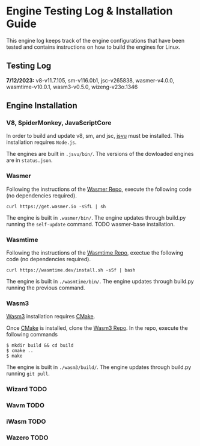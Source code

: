 # Engine Testing Log & Installation Guide

This engine log keeps track of the engine configurations that have been tested and contains instructions on how to build the engines for Linux.

## Testing Log

**7/12/2023:** v8-v11.7.105, sm-v116.0b1, jsc-v265838, wasmer-v4.0.0, wasmtime-v10.0.1, wasm3-v0.5.0, wizeng-v23α.1346

## Engine Installation

### V8, SpiderMonkey, JavaScriptCore

In order to build and update v8, sm, and jsc, [jsvu](https://github.com/GoogleChromeLabs/jsvu) must be installed. This installation requires `Node.js`.

The engines are built in `.jsvu/bin/`. The versions of the dowloaded engines are in `status.json`.

### Wasmer

Following the instructions of the [Wasmer Repo](https://github.com/wasmerio/wasmer), execute the following code (no dependencies required).

```curl https://get.wasmer.io -sSfL | sh```

The engine is built in `.wasmer/bin/`. The engine updates through build.py running the `self-update` command. TODO wasmer-base installation.

### Wasmtime

Following the instructions of the [Wasmtime Repo](https://github.com/bytecodealliance/wasmtime), exectue the following code (no dependencies required).

```curl https://wasmtime.dev/install.sh -sSf | bash```

The engine is built in `./wasmtime/bin/`. The engine updates through build.py running the previous command.

### Wasm3

[Wasm3](https://github.com/bytecodealliance/wasm-micro-runtime/tree/main) installation requires [CMake](https://cmake.org/install/).

Once [CMake](https://cmake.org/install/) is installed, clone the [Wasm3 Repo](https://github.com/bytecodealliance/wasm-micro-runtime/tree/main). In the repo, execute the following commands
```
$ mkdir build && cd build
$ cmake ..
$ make
```

The engine is built in `./wasm3/build/`. The engine updates through build.py running `git pull`.

### Wizard TODO
### Wavm TODO
### iWasm TODO
### Wazero TODO




